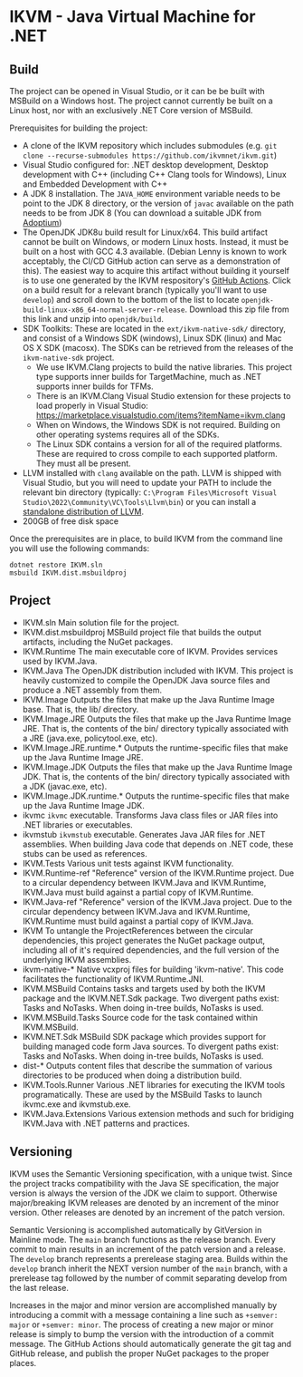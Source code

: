 # IKVM - Java Virtual Machine for .NET

## Build

The project can be opened in Visual Studio, or it can be be built with MSBuild on a Windows host. The project cannot currently be built on a Linux host, nor with an exclusively .NET Core version of MSBuild.

Prerequisites for building the project:
* A clone of the IKVM repository which includes submodules (e.g. `git clone --recurse-submodules https://github.com/ikvmnet/ikvm.git`)
* Visual Studio configured for: .NET desktop development, Desktop development with C++ (including C++ Clang tools for Windows), Linux and Embedded Development with C++
* A JDK 8 installation. The `JAVA_HOME` environment variable needs to be point to the JDK 8 directory, or the version of `javac` available on the path needs to be from JDK 8 (You can download a suitable JDK from [Adoptium](https://adoptium.net/))
* The OpenJDK JDK8u build result for Linux/x64. This build artifact cannot be built on Windows, or modern Linux hosts. Instead, it must be built on a host with GCC 4.3 available. (Debian Lenny is known to work acceptably, the CI/CD GitHub action can serve as a demonstration of this).  The easiest way to acquire this artifact without building it yourself is to use one generated by the IKVM respository's [GitHub Actions](https://github.com/ikvm-revived/ikvm/actions). Click on a build result for a relevant branch (typically you'll want to use `develop`) and scroll down to the bottom of the list to locate `openjdk-build-linux-x86_64-normal-server-release`. Download this zip file from this link and unzip into 
 `openjdk/build`.
* SDK Toolkits: These are located in the `ext/ikvm-native-sdk/` directory, and consist of a Windows SDK (windows), Linux SDK (linux) and Mac OS X SDK (macosx). The SDKs can be retrieved from the releases of the `ikvm-native-sdk` project.
  * We use IKVM.Clang projects to build the native libraries. This project type supports inner builds for TargetMachine, much as .NET supports inner builds for TFMs.
  * There is an IKVM.Clang Visual Studio extension for these projects to load properly in Visual Studio: https://marketplace.visualstudio.com/items?itemName=ikvm.clang
  * When on Windows, the Windows SDK is not required. Building on other operating systems requires all of the SDKs.
  * The Linux SDK contains a version for all of the required platforms. These are required to cross compile to each supported platform. They must all be present.
* LLVM installed with `clang` available on the path. LLVM is shipped with Visual Studio, but you will need to update your PATH to include the relevant bin directory (typically: `C:\Program Files\Microsoft Visual Studio\2022\Community\VC\Tools\Llvm\bin`) or you can install a [standalone distribution of LLVM](https://releases.llvm.org/).
* 200GB of free disk space
 
 Once the prerequisites are in place, to build IKVM from the command line you will use the following commands:

 ```
 dotnet restore IKVM.sln
 msbuild IKVM.dist.msbuildproj
 ```

## Project

+ IKVM.sln
  Main solution file for the project.
+ IKVM.dist.msbuildproj
  MSBuild project file that builds the output artifacts, including the NuGet packages.
+ IKVM.Runtime
  The main executable core of IKVM. Provides services used by IKVM.Java.
+ IKVM.Java
  The OpenJDK distribution included with IKVM. This project is heavily customized to compile the OpenJDK Java source files and produce a .NET assembly from them.
+ IKVM.Image
  Outputs the files that make up the Java Runtime Image base. That is, the lib/ directory.
+ IKVM.Image.JRE
  Outputs the files that make up the Java Runtime Image JRE. That is, the contents of the bin/ directory typically associated with a JRE (java.exe, policytool.exe, etc).
+ IKVM.Image.JRE.runtime.*
  Outputs the runtime-specific files that make up the Java Runtime Image JRE.
+ IKVM.Image.JDK
  Outputs the files that make up the Java Runtime Image JDK. That is, the contents of the bin/ directory typically associated with a JDK (javac.exe, etc).
+ IKVM.Image.JDK.runtime.*
  Outputs the runtime-specific files that make up the Java Runtime Image JDK.
+ ikvmc
  `ikvmc` executable. Transforms Java class files or JAR files into .NET libraries or executables.
+ ikvmstub
  `ikvmstub` executable. Generates Java JAR files for .NET assemblies. When building Java code that depends on .NET code, these stubs can be used as references.
+ IKVM.Tests
  Various unit tests against IKVM functionality.
+ IKVM.Runtime-ref
  "Reference" version of the IKVM.Runtime project. Due to a circular dependency between IKVM.Java and IKVM.Runtime, IKVM.Java must build against a partial copy of IKVM.Runtime.
+ IKVM.Java-ref
  "Reference" version of the IKVM.Java project. Due to the circular dependency between IKVM.Java and IKVM.Runtime, IKVM.Runtime must build against a partial copy of IKVM.Java.
+ IKVM
  To untangle the ProjectReferences between the circular dependencies, this project generates the NuGet package output, including all of it's required dependencies, and the full version of the underlying IKVM assemblies.
+ ikvm-native-*
  Native vcxproj files for building 'ikvm-native'. This code facilitates the functionality of IKVM.Runtime.JNI.
+ IKVM.MSBuild
  Contains tasks and targets used by both the IKVM package and the IKVM.NET.Sdk package. Two divergent paths exist: Tasks and NoTasks. When doing in-tree builds, NoTasks is used.
+ IKVM.MSBuild.Tasks
  Source code for the task contained within IKVM.MSBuild.
+ IKVM.NET.Sdk
  MSBuild SDK package which provides support for building managed code form Java sources. To divergent paths exist: Tasks and NoTasks. When doing in-tree builds, NoTasks is used.
+ dist-*
  Outputs content files that describe the summation of various directories to be produced when doing a distribution build.
+ IKVM.Tools.Runner
  Various .NET libraries for executing the IKVM tools programatically. These are used by the MSBuild Tasks to launch ikvmc.exe and ikvmstub.exe.
+ IKVM.Java.Extensions
  Various extension methods and such for bridiging IKVM.Java with .NET patterns and practices.

## Versioning

IKVM uses the Semantic Versioning specification, with a unique twist. Since the project tracks compatibility with the Java SE specification, the major version is always the version of the JDK we claim to support. Otherwise major/breaking IKVM releases are denoted by an increment of the minor version. Other releases are denoted by an increment of the patch version.

Semantic Versioning is accomplished automatically by GitVersion in Mainline mode. The `main` branch functions as the release branch. Every commit to main results in an increment of the patch version and a release. The `develop` branch represents a prerelease staging area. Builds within the `develop` branch inherit the NEXT version number of the `main` branch, with a prerelease tag followed by the number of commit separating develop from the last release.

Increases in the major and minor version are accomplished manually by introducing a commit with a message containing a line such as `+semver: major` or `+semver: minor`. The process of creating a new major or minor release is simply to bump the version with the introduction of a commit message. The GitHub Actions should automatically generate the git tag and GitHub release, and publish the proper NuGet packages to the proper places.
